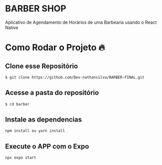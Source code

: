 # BARBER SHOP

 <p>
  Aplicativo de Agendamento de Horários de uma Barbearia usando o React Native
  </p>

# Como Rodar o Projeto :fire:

## Clone esse Repositório
```bash
$ git clone https://github.com/Dev-nathansilva/BARBER-FINAL.git
```
## Acesse a pasta do repositório
```bash
$ cd barber
```
## Instale as dependencias
```bash
npm install ou yarn install
```

## Execute o APP com o Expo
```bash
npx expo start
```
